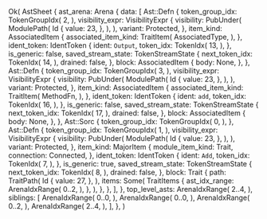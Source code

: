 Ok(
    AstSheet {
        ast_arena: Arena {
            data: [
                Ast::Defn {
                    token_group_idx: TokenGroupIdx(
                        2,
                    ),
                    visibility_expr: VisibilityExpr {
                        visibility: PubUnder(
                            ModulePath(
                                Id {
                                    value: 23,
                                },
                            ),
                        ),
                        variant: Protected,
                    },
                    item_kind: AssociatedItem {
                        associated_item_kind: TraitItem(
                            AssociatedType,
                        ),
                    },
                    ident_token: IdentToken {
                        ident: `Output`,
                        token_idx: TokenIdx(
                            13,
                        ),
                    },
                    is_generic: false,
                    saved_stream_state: TokenStreamState {
                        next_token_idx: TokenIdx(
                            14,
                        ),
                        drained: false,
                    },
                    block: AssociatedItem {
                        body: None,
                    },
                },
                Ast::Defn {
                    token_group_idx: TokenGroupIdx(
                        3,
                    ),
                    visibility_expr: VisibilityExpr {
                        visibility: PubUnder(
                            ModulePath(
                                Id {
                                    value: 23,
                                },
                            ),
                        ),
                        variant: Protected,
                    },
                    item_kind: AssociatedItem {
                        associated_item_kind: TraitItem(
                            MethodFn,
                        ),
                    },
                    ident_token: IdentToken {
                        ident: `add`,
                        token_idx: TokenIdx(
                            16,
                        ),
                    },
                    is_generic: false,
                    saved_stream_state: TokenStreamState {
                        next_token_idx: TokenIdx(
                            17,
                        ),
                        drained: false,
                    },
                    block: AssociatedItem {
                        body: None,
                    },
                },
                Ast::Sorc {
                    token_group_idx: TokenGroupIdx(
                        0,
                    ),
                },
                Ast::Defn {
                    token_group_idx: TokenGroupIdx(
                        1,
                    ),
                    visibility_expr: VisibilityExpr {
                        visibility: PubUnder(
                            ModulePath(
                                Id {
                                    value: 23,
                                },
                            ),
                        ),
                        variant: Protected,
                    },
                    item_kind: MajorItem {
                        module_item_kind: Trait,
                        connection: Connected,
                    },
                    ident_token: IdentToken {
                        ident: `Add`,
                        token_idx: TokenIdx(
                            7,
                        ),
                    },
                    is_generic: true,
                    saved_stream_state: TokenStreamState {
                        next_token_idx: TokenIdx(
                            8,
                        ),
                        drained: false,
                    },
                    block: Trait {
                        path: TraitPath(
                            Id {
                                value: 27,
                            },
                        ),
                        items: Some(
                            TraitItems {
                                ast_idx_range: ArenaIdxRange(
                                    0..2,
                                ),
                            },
                        ),
                    },
                },
            ],
        },
        top_level_asts: ArenaIdxRange(
            2..4,
        ),
        siblings: [
            ArenaIdxRange(
                0..0,
            ),
            ArenaIdxRange(
                0..0,
            ),
            ArenaIdxRange(
                0..2,
            ),
            ArenaIdxRange(
                2..4,
            ),
        ],
    },
)